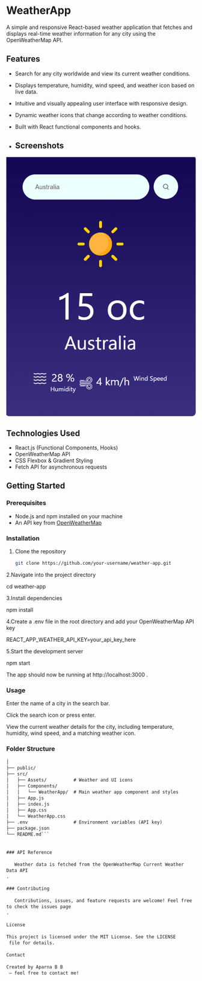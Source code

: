 # WeatherApp

A simple and responsive React-based weather application that fetches and displays real-time weather information for any city using the OpenWeatherMap API.

## Features

- Search for any city worldwide and view its current weather conditions.
- Displays temperature, humidity, wind speed, and weather icon based on live data.
- Intuitive and visually appealing user interface with responsive design.
- Dynamic weather icons that change according to weather conditions.
- Built with React functional components and hooks.

- ## Screenshots
 ![App Screenshot](./README/screenshot.png)


## Technologies Used

- React.js (Functional Components, Hooks)
- OpenWeatherMap API
- CSS Flexbox & Gradient Styling
- Fetch API for asynchronous requests

## Getting Started

### Prerequisites

- Node.js and npm installed on your machine
- An API key from [OpenWeatherMap](https://openweathermap.org/api)

### Installation

1. Clone the repository

   ```bash
   git clone https://github.com/your-username/weather-app.git

2.Navigate into the project directory

   cd weather-app


3.Install dependencies

  npm install


4.Create a .env file in the root directory and add your OpenWeatherMap API key

  REACT_APP_WEATHER_API_KEY=your_api_key_here


5.Start the development server

  npm start


The app should now be running at http://localhost:3000
.

### Usage

Enter the name of a city in the search bar.

Click the search icon or press enter.

View the current weather details for the city, including temperature, humidity, wind speed, and a matching weather icon.

### Folder Structure

```weather-app/
│
├── public/
├── src/
│   ├── Assets/          # Weather and UI icons
│   ├── Components/
│   │   └── WeatherApp/  # Main weather app component and styles
│   ├── App.js
│   ├── index.js
│   ├── App.css
│   └── WeatherApp.css
├── .env                 # Environment variables (API key)
├── package.json
└── README.md```


### API Reference

   Weather data is fetched from the OpenWeatherMap Current Weather Data API
.

### Contributing

   Contributions, issues, and feature requests are welcome! Feel free to check the issues page
.

License

This project is licensed under the MIT License. See the LICENSE
 file for details.

Contact

Created by Aparna B B
 – feel free to contact me!
